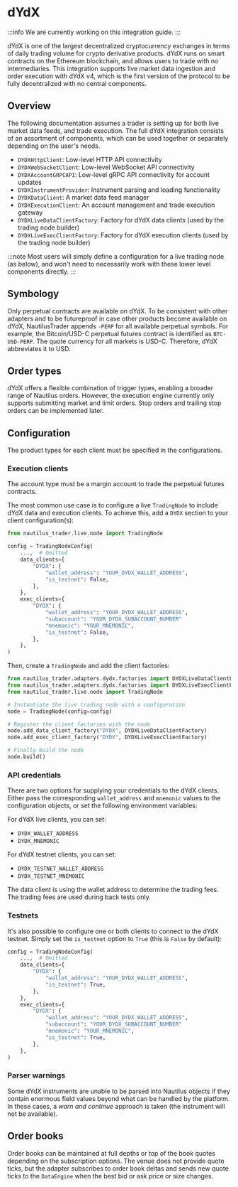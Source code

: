 # dYdX

:::info
We are currently working on this integration guide.
:::

dYdX is one of the largest decentralized cryptocurrency exchanges in terms of daily trading volume
for crypto derivative products. dYdX runs on smart contracts on the Ethereum blockchain, and allows
users to trade with no intermediaries. This integration supports live market data ingestion and order
execution with dYdX v4, which is the first version of the protocol to be fully decentralized with no
central components.

## Overview

The following documentation assumes a trader is setting up for both live market
data feeds, and trade execution. The full dYdX integration consists of an assortment of components,
which can be used together or separately depending on the user's needs.

- `DYDXHttpClient`: Low-level HTTP API connectivity
- `DYDXWebSocketClient`: Low-level WebSocket API connectivity
- `DYDXAccountGRPCAPI`: Low-level gRPC API connectivity for account updates
- `DYDXInstrumentProvider`: Instrument parsing and loading functionality
- `DYDXDataClient`: A market data feed manager
- `DYDXExecutionClient`: An account management and trade execution gateway
- `DYDXLiveDataClientFactory`: Factory for dYdX data clients (used by the trading node builder)
- `DYDXLiveExecClientFactory`: Factory for dYdX execution clients (used by the trading node builder)

:::note
Most users will simply define a configuration for a live trading node (as below),
and won't need to necessarily work with these lower level components directly.
:::

## Symbology

Only perpetual contracts are available on dYdX. To be consistent with other adapters and to be 
futureproof in case other products become available on dYdX, NautilusTrader appends `-PERP` for all 
available perpetual symbols. For example, the Bitcoin/USD-C perpetual futures contract is identified 
as `BTC-USD-PERP`. The quote currency for all markets is USD-C. Therefore, dYdX abbreviates it to USD.

## Order types

dYdX offers a flexible combination of trigger types, enabling a broader range of Nautilus orders. 
However, the execution engine currently only supports submitting market and limit orders. Stop orders 
and trailing stop orders can be implemented later.

## Configuration

The product types for each client must be specified in the configurations.

### Execution clients

The account type must be a margin account to trade the perpetual futures contracts.

The most common use case is to configure a live `TradingNode` to include dYdX
data and execution clients. To achieve this, add a `DYDX` section to your client
configuration(s):

```python
from nautilus_trader.live.node import TradingNode

config = TradingNodeConfig(
    ...,  # Omitted
    data_clients={
        "DYDX": {
            "wallet_address": "YOUR_DYDX_WALLET_ADDRESS",
            "is_testnet": False,
        },
    },
    exec_clients={
        "DYDX": {
            "wallet_address": "YOUR_DYDX_WALLET_ADDRESS",
            "subaccount": "YOUR_DYDX_SUBACCOUNT_NUMBER"
            "mnemonic": "YOUR_MNEMONIC",
            "is_testnet": False,
        },
    },
)
```

Then, create a `TradingNode` and add the client factories:

```python
from nautilus_trader.adapters.dydx.factories import DYDXLiveDataClientFactory
from nautilus_trader.adapters.dydx.factories import DYDXLiveExecClientFactory
from nautilus_trader.live.node import TradingNode

# Instantiate the live trading node with a configuration
node = TradingNode(config=config)

# Register the client factories with the node
node.add_data_client_factory("DYDX", DYDXLiveDataClientFactory)
node.add_exec_client_factory("DYDX", DYDXLiveExecClientFactory)

# Finally build the node
node.build()
```

### API credentials

There are two options for supplying your credentials to the dYdX clients.
Either pass the corresponding `wallet_address` and `mnemonic` values to the configuration objects, or
set the following environment variables:

For dYdX live clients, you can set:
- `DYDX_WALLET_ADDRESS`
- `DYDX_MNEMONIC`

For dYdX testnet clients, you can set:
- `DYDX_TESTNET_WALLET_ADDRESS`
- `DYDX_TESTNET_MNEMONIC`

The data client is using the wallet address to determine the trading fees. The trading fees are used during back tests only.

### Testnets

It's also possible to configure one or both clients to connect to the dYdX testnet.
Simply set the `is_testnet` option to `True` (this is `False` by default):

```python
config = TradingNodeConfig(
    ...,  # Omitted
    data_clients={
        "DYDX": {
            "wallet_address": "YOUR_DYDX_WALLET_ADDRESS",
            "is_testnet": True,
        },
    },
    exec_clients={
        "DYDX": {
            "wallet_address": "YOUR_DYDX_WALLET_ADDRESS",
            "subaccount": "YOUR_DYDX_SUBACCOUNT_NUMBER"
            "mnemonic": "YOUR_MNEMONIC",
            "is_testnet": True,
        },
    },
)
```

### Parser warnings

Some dYdX instruments are unable to be parsed into Nautilus objects if they
contain enormous field values beyond what can be handled by the platform.
In these cases, a _warn and continue_ approach is taken (the instrument will not be available).

## Order books

Order books can be maintained at full depths or top of the book quotes depending on the
subscription options. The venue does not provide quote ticks, but the adapter subscribes to order
book deltas and sends new quote ticks to the `DataEngine` when the best bid or ask price or size changes.
